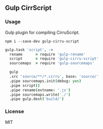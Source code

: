 
Gulp CirrScript
----

### Usage

Gulp plugin for compiling CirruScript.

```
npm i --save-dev gulp-cirru-script
```

```coffee
gulp.task 'script', ->
  rename      = require 'gulp-rename'
  script      = require 'gulp-cirru-script'
  sourcemaps  = require 'gulp-sourcemaps'

  gulp
  .src 'source/**/*.cirru', base: 'source/'
  .pipe sourcemaps.init(debug: yes)
  .pipe script()
  .pipe rename(extname: '.js')
  .pipe sourcemaps.write('./')
  .pipe gulp.dest('build/')
```

### License

MIT
